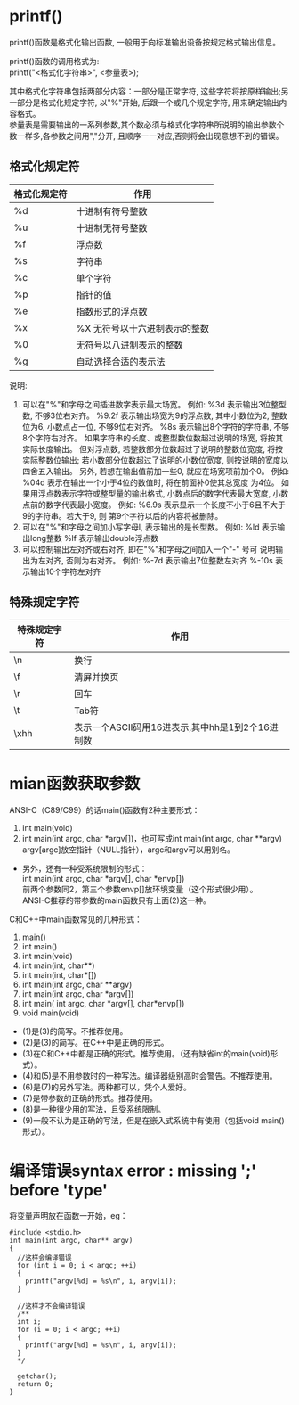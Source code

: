 # printf()

printf()函数是格式化输出函数, 一般用于向标准输出设备按规定格式输出信息。

printf()函数的调用格式为:  
printf("<格式化字符串>", <参量表>);

其中格式化字符串包括两部分内容：一部分是正常字符, 这些字符将按原样输出;另一部分是格式化规定字符, 以"%"开始, 后跟一个或几个规定字符, 用来确定输出内容格式。  
参量表是需要输出的一系列参数,其个数必须与格式化字符串所说明的输出参数个数一样多,各参数之间用","分开, 且顺序一一对应,否则将会出现意想不到的错误。

## 格式化规定符

格式化规定符|作用
---|---
%d|十进制有符号整数
%u|十进制无符号整数
%f|浮点数
%s|字符串
%c|单个字符
%p|指针的值
%e|指数形式的浮点数
%x|%X 无符号以十六进制表示的整数
%0|无符号以八进制表示的整数
%g|自动选择合适的表示法


说明:
1. 可以在"%"和字母之间插进数字表示最大场宽。
例如: %3d 表示输出3位整型数, 不够3位右对齐。
%9.2f 表示输出场宽为9的浮点数, 其中小数位为2, 整数位为6,
小数点占一位, 不够9位右对齐。
%8s 表示输出8个字符的字符串, 不够8个字符右对齐。
如果字符串的长度、或整型数位数超过说明的场宽, 将按其实际长度输出。
但对浮点数, 若整数部分位数超过了说明的整数位宽度, 将按实际整数位输出;
若小数部分位数超过了说明的小数位宽度, 则按说明的宽度以四舍五入输出。
另外, 若想在输出值前加一些0, 就应在场宽项前加个0。
例如: %04d 表示在输出一个小于4位的数值时, 将在前面补0使其总宽度
为4位。
如果用浮点数表示字符或整型量的输出格式, 小数点后的数字代表最大宽度,
小数点前的数字代表最小宽度。
例如: %6.9s 表示显示一个长度不小于6且不大于9的字符串。若大于9, 则
第9个字符以后的内容将被删除。
1. 可以在"%"和字母之间加小写字母l, 表示输出的是长型数。
例如: %ld 表示输出long整数
%lf 表示输出double浮点数
1. 可以控制输出左对齐或右对齐, 即在"%"和字母之间加入一个"-" 号可
说明输出为左对齐, 否则为右对齐。
例如: %-7d 表示输出7位整数左对齐
%-10s 表示输出10个字符左对齐

## 特殊规定字符
特殊规定字符|作用
---|---
\n|换行
\f|清屏并换页
\r|回车
\t|Tab符
\xhh|表示一个ASCII码用16进表示,其中hh是1到2个16进制数


# mian函数获取参数
ANSI-C（C89/C99）的话main()函数有2种主要形式：  
1. int main(void) 
1. int main(int argc, char \*argv[])，也可写成int main(int argc, char **argv)   
argv[argc]放空指针（NULL指针），argc和argv可以用别名。 
- 另外，还有一种受系统限制的形式：   
int main(int argc, char *argv[], char *envp[])   
前两个参数同2，第三个参数envp[]放环境变量（这个形式很少用）。   
ANSI-C推荐的带参数的main函数只有上面(2)这一种。 

C和C++中main函数常见的几种形式：   
1. main() 
1. int main() 
1. int main(void) 
1. int main(int, char**) 
1. int main(int, char*[]) 
1. int main(int argc, char **argv) 
1. int main(int argc, char *argv[]) 
1. int main( int argc, char \*argv[], char*envp[]) 
1. void main(void) 

- (1)是(3)的简写。不推荐使用。 
- (2)是(3)的简写。在C++中是正确的形式。 
- (3)在C和C++中都是正确的形式。推荐使用。（还有缺省int的main(void)形式）。 
- (4)和(5)是不用参数时的一种写法。编译器级别高时会警告。不推荐使用。 
- (6)是(7)的另外写法。两种都可以，凭个人爱好。 
- (7)是带参数的正确的形式。推荐使用。 
- (8)是一种很少用的写法，且受系统限制。 
- (9)一般不认为是正确的写法，但是在嵌入式系统中有使用（包括void main()形式）。


# 编译错误syntax error : missing ';' before 'type'
将变量声明放在函数一开始，eg：
```
#include <stdio.h>
int main(int argc, char** argv)
{
  //这样会编译错误
  for (int i = 0; i < argc; ++i)
  {
    printf("argv[%d] = %s\n", i, argv[i]);
  }
    
  //这样才不会编译错误
  /**
  int i;
  for (i = 0; i < argc; ++i)
  {
    printf("argv[%d] = %s\n", i, argv[i]);
  }
  */
  
  getchar();
  return 0;
}
```






